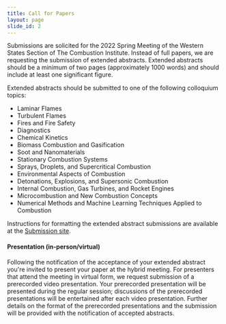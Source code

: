 ```yaml
---
title: Call for Papers
layout: page
slide_id: 2
---
```


Submissions are solicited for the 2022 Spring Meeting of the Western States Section of The Combustion Institute. Instead of full papers, we are requesting the submission of extended abstracts. Extended abstracts should be a minimum of two pages (approximately 1000 words) and should include at least one significant figure.

Extended abstracts should be submitted to one of the following colloquium topics:

- Laminar Flames
- Turbulent Flames
- Fires and Fire Safety 
- Diagnostics
- Chemical Kinetics
- Biomass Combustion and Gasification
- Soot and Nanomaterials 
- Stationary Combustion Systems
- Sprays, Droplets, and Supercritical Combustion
- Environmental Aspects of Combustion
- Detonations, Explosions, and Supersonic Combustion
- Internal Combustion, Gas Turbines, and Rocket Engines
- Microcombustion and New Combustion Concepts
- Numerical Methods and Machine Learning Techniques Applied to Combustion

Instructions for formatting the extended abstract submissions are available at the [Submission site](./submission.html).

#### Presentation (in-person/virtual)

Following the notification of the acceptance of your extended abstract you're invited to present your paper at the hybrid meeting. For presenters that attend the meeting in virtual form, we request submission of a prerecorded video presentation. Your prerecorded presentation will be presented during the regular session; discussions of the prerecorded presentations will be entertained after each video presentation. Further details on the format of the prerecorded presentations and the submission will be provided with the notification of accepted abstracts. 
